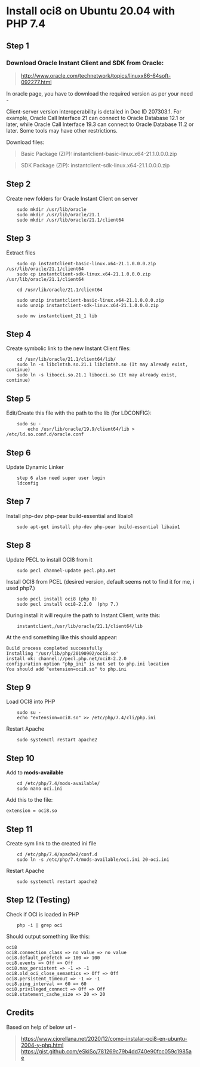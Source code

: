 # Install oci8 on Ubuntu 20.04 with PHP 7.4

## Step 1

### Download **Oracle Instant Client** and **SDK** from Oracle:

> http://www.oracle.com/technetwork/topics/linuxx86-64soft-092277.html

In oracle page, you have to download the required version as per your need - 

Client-server version interoperability is detailed in Doc ID 207303.1. For example, Oracle Call Interface 21 can connect to Oracle Database 12.1 or later, while Oracle Call Interface 19.3 can connect to Oracle Database 11.2 or later. Some tools may have other restrictions.

Download files:

> Basic Package (ZIP): instantclient-basic-linux.x64-21.1.0.0.0.zip

> SDK Package (ZIP): instantclient-sdk-linux.x64-21.1.0.0.0.zip
	
	
## Step 2

Create new folders for Oracle Instant Client on server

```
    sudo mkdir /usr/lib/oracle
    sudo mkdir /usr/lib/oracle/21.1
    sudo mkdir /usr/lib/oracle/21.1/client64
```

## Step 3

Extract files

```
    sudo cp instantclient-basic-linux.x64-21.1.0.0.0.zip /usr/lib/oracle/21.1/client64
    sudo cp instantclient-sdk-linux.x64-21.1.0.0.0.zip /usr/lib/oracle/21.1/client64

    cd /usr/lib/oracle/21.1/client64

    sudo unzip instantclient-basic-linux.x64-21.1.0.0.0.zip
    sudo unzip instantclient-sdk-linux.x64-21.1.0.0.0.zip

    sudo mv instantclient_21_1 lib
```

## Step 4

Create symbolic link to the new Instant Client files:

```
    cd /usr/lib/oracle/21.1/client64/lib/    
    sudo ln -s libclntsh.so.21.1 libclntsh.so (It may already exist, continue)
    sudo ln -s libocci.so.21.1 libocci.so (It may already exist, continue)
```

## Step 5

Edit/Create this file with the path to the lib (for LDCONFIG):

```
	sudo su -    
    	echo /usr/lib/oracle/19.9/client64/lib > /etc/ld.so.conf.d/oracle.conf
```

## Step 6

Update Dynamic Linker

```
	step 6 also need super user login
	ldconfig
```

## Step 7

Install php-dev php-pear build-essential and libaio1

```
	sudo apt-get install php-dev php-pear build-essential libaio1
```

## Step 8

Update PECL to install OCI8 from it

```
	sudo pecl channel-update pecl.php.net
```

Install OCI8 from PCEL (desired version, default seems not to find it for me, i used php7.)

```
    sudo pecl install oci8 (php 8)
    sudo pecl install oci8-2.2.0  (php 7.)
```

During install it will require the path to Instant Client, write this:

```
	instantclient,/usr/lib/oracle/21.1/client64/lib
```

At the end something like this should appear:

```
Build process completed successfully
Installing '/usr/lib/php/20190902/oci8.so'
install ok: channel://pecl.php.net/oci8-2.2.0
configuration option "php_ini" is not set to php.ini location
You should add "extension=oci8.so" to php.ini
```

## Step 9

Load OCI8 into PHP

```	
	sudo su - 
	echo "extension=oci8.so" >> /etc/php/7.4/cli/php.ini
```

Restart Apache

```
	sudo systemctl restart apache2
```

## Step 10

Add to **mods-available**

```
	cd /etc/php/7.4/mods-available/
	sudo nano oci.ini
```

Add this to the file:

```
extension = oci8.so
```

## Step 11

Create sym link to the created ini file

```
	cd /etc/php/7.4/apache2/conf.d
	sudo ln -s /etc/php/7.4/mods-available/oci.ini 20-oci.ini
```

Restart Apache

```
	sudo systemctl restart apache2
```

## Step 12 (Testing)

Check if OCI is loaded in PHP

```
	php -i | grep oci
```

Should output something like this:

```
oci8
oci8.connection_class => no value => no value
oci8.default_prefetch => 100 => 100
oci8.events => Off => Off
oci8.max_persistent => -1 => -1
oci8.old_oci_close_semantics => Off => Off
oci8.persistent_timeout => -1 => -1
oci8.ping_interval => 60 => 60
oci8.privileged_connect => Off => Off
oci8.statement_cache_size => 20 => 20
```


## Credits

Based on help of below url - 
> https://www.cjorellana.net/2020/12/como-instalar-oci8-en-ubuntu-2004-y-php.html
> https://gist.github.com/eSkiSo/781269c79b4dd740e90fcc059c1985ae
